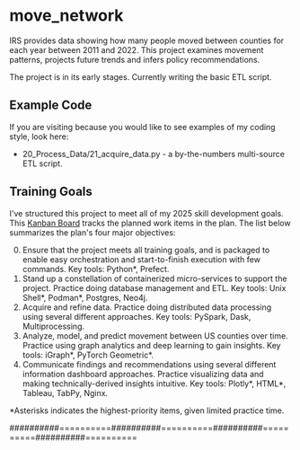 # move_network

IRS provides data showing how many people moved between counties
for each year between 2011 and 2022. This project examines movement
patterns, projects future trends and infers policy recommendations.

The project is in its early stages.  Currently writing the basic ETL
script.

## Example Code

If you are visiting because you would like to see examples of my coding
style, look here:

+ 20_Process_Data/21_acquire_data.py - a by-the-numbers multi-source ETL script.

## Training Goals

I've structured this project to meet all of my 2025 skill development
goals.  This [Kanban Board](https://github.com/users/sjoshuam/projects/3)
tracks the planned work items in the plan.  The list below summarizes
the plan's four major objectives:

0. Ensure that the project meets all training goals, and is packaged
to enable easy orchestration and start-to-finish execution with few
commands. Key tools: Python*, Prefect.
1. Stand up a constellation of containerized micro-services to support
the project. Practice doing database management and ETL. Key tools:
Unix Shell*, Podman*, Postgres, Neo4j.
2. Acquire and refine data. Practice doing distributed data processing
using several different approaches.  Key tools: PySpark, Dask, Multiprocessing.
3. Analyze, model, and predict movement between US counties over time.
Practice using graph analytics and deep learning to gain insights. Key
tools: iGraph*, PyTorch Geometric*.
4. Communicate findings and recommendations using several different
information dashboard approaches. Practice visualizing data and making
technically-derived insights intuitive.  Key tools:  Plotly*, HTML*,
Tableau, TabPy, Nginx.

*Asterisks indicates the highest-priority items, given limited practice time.


##########==========##########==========##########==========##########==========
